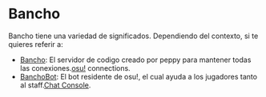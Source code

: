 Bancho
==========

Bancho tiene una variedad de significados. Dependiendo del contexto, si te quieres referir a:
-   [Bancho](/wiki/Glossary): El servidor de codigo creado por peppy para mantener todas las conexiones.[osu!](/wiki/Glossary) connections.
-   [BanchoBot](/wiki/BanchoBot): El bot residente de osu!, el cual ayuda a los jugadores tanto al staff.[Chat Console](/wiki/Chat_Console).
